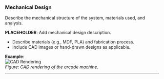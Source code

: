### Mechanical Design

Describe the mechanical structure of the system, materials used, and analysis.

**PLACEHOLDER**: Add mechanical design description.

- Describe materials (e.g., MDF, PLA) and fabrication process.
- Include CAD images or hand-drawn designs as applicable.

**Example**:  
![CAD Rendering](PLACEHOLDER)  
_Figure: CAD rendering of the arcade machine._

---

